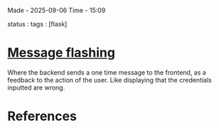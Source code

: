 
Made - 2025-09-06                     Time - 15:09

status :
tags : [flask]

# <u>Message flashing</u>

Where the backend sends a one time message to the frontend, as a feedback to the action of the user.
Like displaying that the credentials inputted are wrong. 




# References
